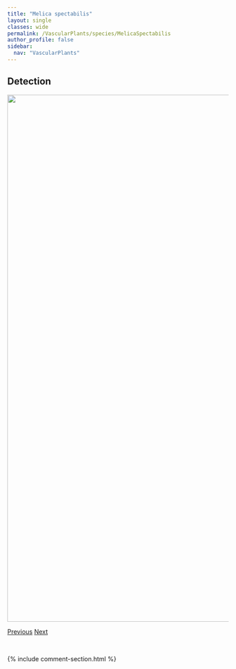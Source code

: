 ```yaml
---
title: "Melica spectabilis"
layout: single
classes: wide
permalink: /VascularPlants/species/MelicaSpectabilis
author_profile: false
sidebar:
  nav: "VascularPlants"
---
```


<h2>Detection</h2>

<a href="https://drive.google.com/uc?export=view&id=13CnLwXDYTYnC26PCqSMt6t49wV7pT61c">
<img src="https://drive.google.com/uc?export=view&id=13CnLwXDYTYnC26PCqSMt6t49wV7pT61c" height = "1200" width = "800">
</a>


<a href="/DevelopmentWebsite/VascularPlants/species/MelampyrumLineare" class="pagination--pager" title="Melampyrum lineare">Previous</a> <a href="/DevelopmentWebsite/VascularPlants/species/Melilotus" class="pagination--pager" title="Melilotus">Next</a>

<p>&nbsp;</p>

{% include comment-section.html %}
